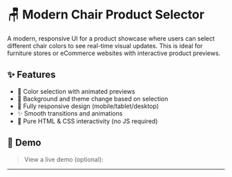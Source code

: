 # 🪑 Modern Chair Product Selector

A modern, responsive UI for a product showcase where users can select different chair colors to see real-time visual updates. This is ideal for furniture stores or eCommerce websites with interactive product previews.

## ✨ Features

- 🔘 Color selection with animated previews
- 🎨 Background and theme change based on selection
- 📱 Fully responsive design (mobile/tablet/desktop)
- ✨ Smooth transitions and animations
- 🧠 Pure HTML & CSS interactivity (no JS required)

## 🚀 Demo

> View a live demo (optional): 

---


